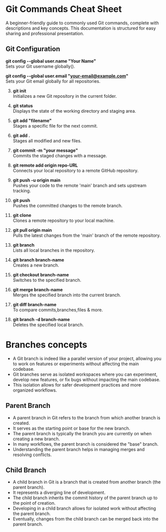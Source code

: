 
# Git Commands Cheat Sheet #
A beginner-friendly guide to commonly used Git commands, complete with descriptions and key concepts. This documentation is structured for easy sharing and professional presentation.
## Git Configuration ##
 **git config --global user.name "Your Name"**  
   Sets your Git username globally().

 **git config --global user.email "your-email@example.com"**  
   Sets your Git email globally for all repositories.

3. **git init**  
   Initializes a new Git repository in the current folder.

4. **git status**  
   Displays the state of the working directory and staging area.

5. **git add "filename"**  
  Stages a specific file for the next commit.

6. **git add .**  
  Stages all modified and new files.

7. **git commit -m "your message"**  
  Commits the staged changes with a message.

8. **git remote add origin repo-URL**  
  Connects your local repository to a remote GitHub repository.

9. **git push -u origin main**  
  Pushes your code to the remote 'main' branch and sets upstream tracking.

10. **git push**  
  Pushes the committed changes to the remote branch.

11. **git clone <repo-URL>**  
  Clones a remote repository to your local machine.

12. **git pull origin main**  
  Pulls the latest changes from the 'main' branch of the remote repository.

13. **git branch**  
  Lists all local branches in the repository.

14. **git branch branch-name**  
  Creates a new branch.

15. **git checkout branch-name**  
  Switches to the specified branch.

16. **git merge branch-name**  
  Merges the specified branch into the current branch.

17. **git diff branch-name**  
    To compare commits,branches,files & more.

19. **git branch -d branch-name**  
  Deletes the specified local branch.
# Branches concepts #
- A Git branch is indeed like a parallel version of your project, allowing you to work on features or experiments without affecting the main codebase.
- Git branches serve as isolated workspaces where you can experiment, develop new features, or fix bugs without impacting the main codebase.
- This isolation allows for safer development practices and more organized workflows.
## Parent Branch ##
- A parent branch in Git refers to the branch from which another branch is created.
- It serves as the starting point or base for the new branch.
- The parent branch is typically the branch you are currently on when creating a new branch.
- In many workflows, the parent branch is considered the "base" branch.
- Understanding the parent branch helps in managing merges and resolving conflicts.
## Child Branch ##
- A child branch in Git is a branch that is created from another branch (the parent branch). 
- It represents a diverging line of development.
- The child branch inherits the commit history of the parent branch up to the point of creation.
- Developing in a child branch allows for isolated work without affecting the parent branch.
- Eventually, changes from the child branch can be merged back into the parent branch.



